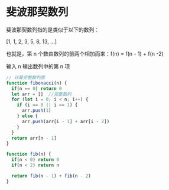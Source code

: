 # 斐波那契数列

斐波那契数列指的是类似于以下的数列：

[1, 1, 2, 3, 5, 8, 13, ...]

也就是，第 n 个数由数列的前两个相加而来：f(n) = f(n - 1) + f(n -2)

输入 n 输出数列中的第 n 项

```js
// 计算完整数列版
function fibonacci(n) {
  if(n == 0) return 0
  let arr = []  //完整数列
  for (let i = 0; i < n; i++) {
    if (i == 0 || i == 1) {
      arr.push(1)
    } else {
      arr.push(arr[i - 1] + arr[i - 2])
    }
  }
  return arr[n - 1]
}

function fib(n) {
  if(n < 0) return 0
  if(n < 2) return n

  return fib(n - 1) + fib(n - 2)
}
```
